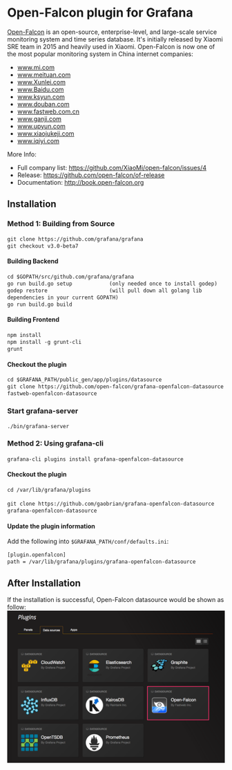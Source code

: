 # Open-Falcon plugin for Grafana

[Open-Falcon](https://github.com/open-falcon/open-falcon) is an open-source, enterprise-level, and large-scale service monitoring system and time series database. It's initially released by Xiaomi SRE team in 2015 and heavily used in Xiaomi. Open-Falcon is now one of the most popular monitoring system in China internet companies:

- www.mi.com
- www.meituan.com
- www.Xunlei.com
- www.Baidu.com
- www.ksyun.com
- www.douban.com
- www.fastweb.com.cn
- www.ganji.com
- www.upyun.com
- www.xiaojukeji.com
- www.iqiyi.com

More Info:

- Full company list: https://github.com/XiaoMi/open-falcon/issues/4
- Release: https://github.com/open-falcon/of-release
- Documentation: http://book.open-falcon.org

## Installation


### Method 1: Building from Source

```
git clone https://github.com/grafana/grafana
git checkout v3.0-beta7
```

#### Building Backend
```
cd $GOPATH/src/github.com/grafana/grafana
go run build.go setup            (only needed once to install godep)
godep restore                    (will pull down all golang lib dependencies in your current GOPATH)
go run build.go build
```

#### Building Frontend
```
npm install
npm install -g grunt-cli
grunt
```

#### Checkout the plugin
```
cd $GRAFANA_PATH/public_gen/app/plugins/datasource
git clone https://github.com/open-falcon/grafana-openfalcon-datasource fastweb-openfalcon-datasource
```

### Start grafana-server
```
./bin/grafana-server
```

### Method 2: Using grafana-cli

`grafana-cli plugins install grafana-openfalcon-datasource`

#### Checkout the plugin

```
cd /var/lib/grafana/plugins

git clone https://github.com/gaobrian/grafana-openfalcon-datasource grafana-openfalcon-datasource
```

#### Update the plugin information

Add the following into `$GRAFANA_PATH/conf/defaults.ini`:
```
[plugin.openfalcon]
path = /var/lib/grafana/plugins/grafana-openfalcon-datasource
```

## After Installation
If the installation is successful, Open-Falcon datasource would be shown as follow:
![](https://raw.githubusercontent.com/hitripod/kordan.common.store/master/images/open-falcon/grafana_plugin_1.png)
